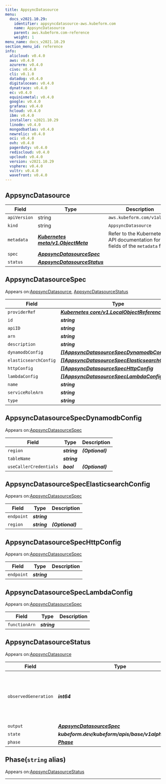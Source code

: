 ```yaml
---
title: AppsyncDatasource
menu:
  docs_v2021.10.29:
    identifier: appsyncdatasource-aws.kubeform.com
    name: AppsyncDatasource
    parent: aws.kubeform.com-reference
    weight: 1
menu_name: docs_v2021.10.29
section_menu_id: reference
info:
  alicloud: v0.4.0
  aws: v0.4.0
  azurerm: v0.4.0
  civo: v0.4.0
  cli: v0.1.0
  datadog: v0.4.0
  digitalocean: v0.4.0
  dynatrace: v0.4.0
  ec: v0.4.0
  equinixmetal: v0.4.0
  google: v0.4.0
  grafana: v0.4.0
  hcloud: v0.4.0
  ibm: v0.4.0
  installer: v2021.10.29
  linode: v0.4.0
  mongodbatlas: v0.4.0
  newrelic: v0.4.0
  oci: v0.4.0
  ovh: v0.4.0
  pagerduty: v0.4.0
  rediscloud: v0.4.0
  upcloud: v0.4.0
  version: v2021.10.29
  vsphere: v0.4.0
  vultr: v0.4.0
  wavefront: v0.4.0
---
```


## AppsyncDatasource
| Field | Type | Description |
| ------ | ----- | ----------- |
| `apiVersion` | string | `aws.kubeform.com/v1alpha1` |
|    `kind` | string | `AppsyncDatasource` |
| `metadata` | ***[Kubernetes meta/v1.ObjectMeta](https://v1-18.docs.kubernetes.io/docs/reference/generated/kubernetes-api/v1.18/#objectmeta-v1-meta)***|Refer to the Kubernetes API documentation for the fields of the `metadata` field.|
| `spec` | ***[AppsyncDatasourceSpec](#appsyncdatasourcespec)***||
| `status` | ***[AppsyncDatasourceStatus](#appsyncdatasourcestatus)***||
## AppsyncDatasourceSpec

Appears on:[AppsyncDatasource](#appsyncdatasource), [AppsyncDatasourceStatus](#appsyncdatasourcestatus)

| Field | Type | Description |
| ------ | ----- | ----------- |
| `providerRef` | ***[Kubernetes core/v1.LocalObjectReference](https://v1-18.docs.kubernetes.io/docs/reference/generated/kubernetes-api/v1.18/#localobjectreference-v1-core)***||
| `id` | ***string***||
| `apiID` | ***string***||
| `arn` | ***string***| ***(Optional)*** |
| `description` | ***string***| ***(Optional)*** |
| `dynamodbConfig` | ***[[]AppsyncDatasourceSpecDynamodbConfig](#appsyncdatasourcespecdynamodbconfig)***| ***(Optional)*** |
| `elasticsearchConfig` | ***[[]AppsyncDatasourceSpecElasticsearchConfig](#appsyncdatasourcespecelasticsearchconfig)***| ***(Optional)*** |
| `httpConfig` | ***[[]AppsyncDatasourceSpecHttpConfig](#appsyncdatasourcespechttpconfig)***| ***(Optional)*** |
| `lambdaConfig` | ***[[]AppsyncDatasourceSpecLambdaConfig](#appsyncdatasourcespeclambdaconfig)***| ***(Optional)*** |
| `name` | ***string***||
| `serviceRoleArn` | ***string***| ***(Optional)*** |
| `type` | ***string***||
## AppsyncDatasourceSpecDynamodbConfig

Appears on:[AppsyncDatasourceSpec](#appsyncdatasourcespec)

| Field | Type | Description |
| ------ | ----- | ----------- |
| `region` | ***string***| ***(Optional)*** |
| `tableName` | ***string***||
| `useCallerCredentials` | ***bool***| ***(Optional)*** |
## AppsyncDatasourceSpecElasticsearchConfig

Appears on:[AppsyncDatasourceSpec](#appsyncdatasourcespec)

| Field | Type | Description |
| ------ | ----- | ----------- |
| `endpoint` | ***string***||
| `region` | ***string***| ***(Optional)*** |
## AppsyncDatasourceSpecHttpConfig

Appears on:[AppsyncDatasourceSpec](#appsyncdatasourcespec)

| Field | Type | Description |
| ------ | ----- | ----------- |
| `endpoint` | ***string***||
## AppsyncDatasourceSpecLambdaConfig

Appears on:[AppsyncDatasourceSpec](#appsyncdatasourcespec)

| Field | Type | Description |
| ------ | ----- | ----------- |
| `functionArn` | ***string***||
## AppsyncDatasourceStatus

Appears on:[AppsyncDatasource](#appsyncdatasource)

| Field | Type | Description |
| ------ | ----- | ----------- |
| `observedGeneration` | ***int64***| ***(Optional)*** Resource generation, which is updated on mutation by the API Server.|
| `output` | ***[AppsyncDatasourceSpec](#appsyncdatasourcespec)***| ***(Optional)*** |
| `state` | ***kubeform.dev/kubeform/apis/base/v1alpha1.State***| ***(Optional)*** |
| `phase` | ***[Phase](#phase)***| ***(Optional)*** |
## Phase(`string` alias)

Appears on:[AppsyncDatasourceStatus](#appsyncdatasourcestatus)

---
